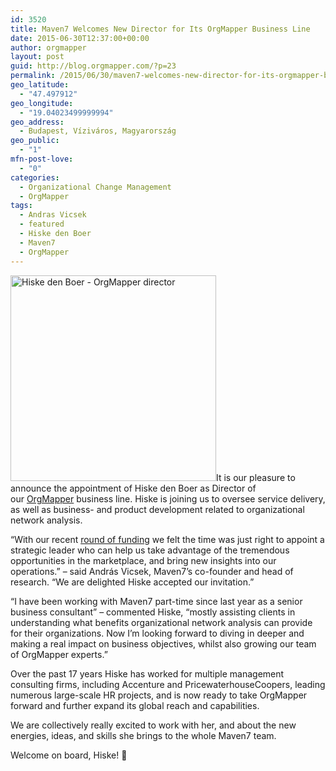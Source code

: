 ```yaml
---
id: 3520
title: Maven7 Welcomes New Director for Its OrgMapper Business Line
date: 2015-06-30T12:37:00+00:00
author: orgmapper
layout: post
guid: http://blog.orgmapper.com/?p=23
permalink: /2015/06/30/maven7-welcomes-new-director-for-its-orgmapper-business-line/
geo_latitude:
  - "47.497912"
geo_longitude:
  - "19.04023499999994"
geo_address:
  - Budapest, Víziváros, Magyarország
geo_public:
  - "1"
mfn-post-love:
  - "0"
categories:
  - Organizational Change Management
  - OrgMapper
tags:
  - Andras Vicsek
  - featured
  - Hiske den Boer
  - Maven7
  - OrgMapper
---
```

[<img class="size-full wp-image-25 alignleft" src="http://localhost:8080/wordpress/wp-content/uploads/2015/06/hiske-den-boer.jpg" alt="Hiske den Boer - OrgMapper director" width="329" height="329" />](http://localhost:8080/wordpress/wp-content/uploads/2015/06/hiske-den-boer.jpg)It is our pleasure to announce the appointment of Hiske den Boer as Director of our [OrgMapper](http://www.orgmapper.com/) business line. Hiske is joining us to oversee service delivery, as well as business- and product development related to organizational network analysis.

&#8220;With our recent <a href="http://maven7network.blogspot.hu/2015/06/maven7-raises-total-of-23m-to-bring-network-science-to-commercial-mass-audience.html" target="_blank" rel="noopener noreferrer">round of funding</a> we felt the time was just right to appoint a strategic leader who can help us take advantage of the tremendous opportunities in the marketplace, and bring new insights into our operations.&#8221; – said András Vicsek, Maven7&#8217;s co-founder and head of research. &#8220;We are delighted Hiske accepted our invitation.&#8221;

&#8220;I have been working with Maven7 part-time since last year as a senior business consultant&#8221; &#8211; commented Hiske, &#8220;mostly assisting clients in understanding what benefits organizational network analysis can provide for their organizations. Now I&#8217;m looking forward to diving in deeper and making a real impact on business objectives, whilst also growing our team of OrgMapper experts.&#8221;

Over the past 17 years Hiske has worked for multiple management consulting firms, including Accenture and PricewaterhouseCoopers, leading numerous large-scale HR projects, and is now ready to take OrgMapper forward and further expand its global reach and capabilities.

We are collectively really excited to work with her, and about the new energies, ideas, and skills she brings to the whole Maven7 team.

Welcome on board, Hiske! 🙂